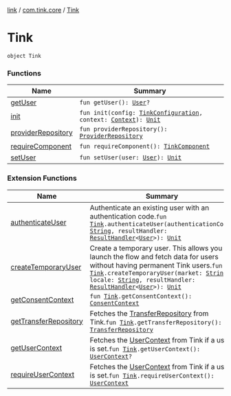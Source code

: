 [link](../../index.md) / [com.tink.core](../index.md) / [Tink](./index.md)

# Tink

`object Tink`

### Functions

| Name | Summary |
|---|---|
| [getUser](get-user.md) | `fun getUser(): `[`User`](../../com.tink.model.user/-user/index.md)`?` |
| [init](init.md) | `fun init(config: `[`TinkConfiguration`](../../com.tink.service.network/-tink-configuration/index.md)`, context: `[`Context`](https://developer.android.com/reference/android/content/Context.html)`): `[`Unit`](https://kotlinlang.org/api/latest/jvm/stdlib/kotlin/-unit/index.html) |
| [providerRepository](provider-repository.md) | `fun providerRepository(): `[`ProviderRepository`](../../com.tink.core.provider/-provider-repository/index.md) |
| [requireComponent](require-component.md) | `fun requireComponent(): `[`TinkComponent`](../-tink-component/index.md) |
| [setUser](set-user.md) | `fun setUser(user: `[`User`](../../com.tink.model.user/-user/index.md)`): `[`Unit`](https://kotlinlang.org/api/latest/jvm/stdlib/kotlin/-unit/index.html) |

### Extension Functions

| Name | Summary |
|---|---|
| [authenticateUser](../../com.tink.link/authenticate-user.md) | Authenticate an existing user with an authentication code.`fun `[`Tink`](./index.md)`.authenticateUser(authenticationCode: `[`String`](https://kotlinlang.org/api/latest/jvm/stdlib/kotlin/-string/index.html)`, resultHandler: `[`ResultHandler`](../../com.tink.service.handler/-result-handler/index.md)`<`[`User`](../../com.tink.model.user/-user/index.md)`>): `[`Unit`](https://kotlinlang.org/api/latest/jvm/stdlib/kotlin/-unit/index.html) |
| [createTemporaryUser](../../com.tink.link/create-temporary-user.md) | Create a temporary user. This allows you to launch the flow and fetch data for users without having permanent Tink users.`fun `[`Tink`](./index.md)`.createTemporaryUser(market: `[`String`](https://kotlinlang.org/api/latest/jvm/stdlib/kotlin/-string/index.html)`, locale: `[`String`](https://kotlinlang.org/api/latest/jvm/stdlib/kotlin/-string/index.html)`, resultHandler: `[`ResultHandler`](../../com.tink.service.handler/-result-handler/index.md)`<`[`User`](../../com.tink.model.user/-user/index.md)`>): `[`Unit`](https://kotlinlang.org/api/latest/jvm/stdlib/kotlin/-unit/index.html) |
| [getConsentContext](../../com.tink.link/get-consent-context.md) | `fun `[`Tink`](./index.md)`.getConsentContext(): `[`ConsentContext`](../../com.tink.link.consent/-consent-context/index.md) |
| [getTransferRepository](../../com.tink.link.payments/get-transfer-repository.md) | Fetches the [TransferRepository](../../com.tink.link.payments/-transfer-repository/index.md) from Tink.`fun `[`Tink`](./index.md)`.getTransferRepository(): `[`TransferRepository`](../../com.tink.link.payments/-transfer-repository/index.md) |
| [getUserContext](../../com.tink.link/get-user-context.md) | Fetches the [UserContext](../../com.tink.link.core.user/-user-context/index.md) from Tink if a user is set.`fun `[`Tink`](./index.md)`.getUserContext(): `[`UserContext`](../../com.tink.link.core.user/-user-context/index.md)`?` |
| [requireUserContext](../../com.tink.link/require-user-context.md) | Fetches the [UserContext](../../com.tink.link.core.user/-user-context/index.md) from Tink if a user is set.`fun `[`Tink`](./index.md)`.requireUserContext(): `[`UserContext`](../../com.tink.link.core.user/-user-context/index.md) |
